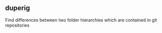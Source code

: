 ## duperig

Find differences between two folder hierarchies which are contained in git repositories
